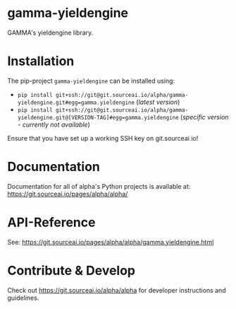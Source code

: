 # gamma-yieldengine

GAMMA's yieldengine library.

# Installation
The pip-project `gamma-yieldengine` can be installed using:
- `pip install git+ssh://git@git.sourceai.io/alpha/gamma-yieldengine.git#egg=gamma.yieldengine`
 (*latest version*)
 - `pip install git+ssh://git@git.sourceai.io/alpha/gamma-yieldengine.git@[VERSION-TAG]#egg=gamma.yieldengine`
 (*specific version -  currently not available*)

Ensure that you have set up a working SSH key on git.sourceai.io!

# Documentation
Documentation for all of alpha's Python projects is available at: 
https://git.sourceai.io/pages/alpha/alpha/

# API-Reference
See: https://git.sourceai.io/pages/alpha/alpha/gamma.yieldengine.html

# Contribute & Develop
Check out https://git.sourceai.io/alpha/alpha for developer instructions and guidelines.
